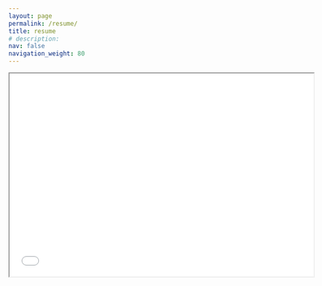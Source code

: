 ```yaml
---
layout: page
permalink: /resume/
title: resume
# description: 
nav: false
navigation_weight: 80
---
```


<iframe src="/assets/pdf/Resume_Fangqiang_Ding.pdf" width="600" height="400"></iframe>